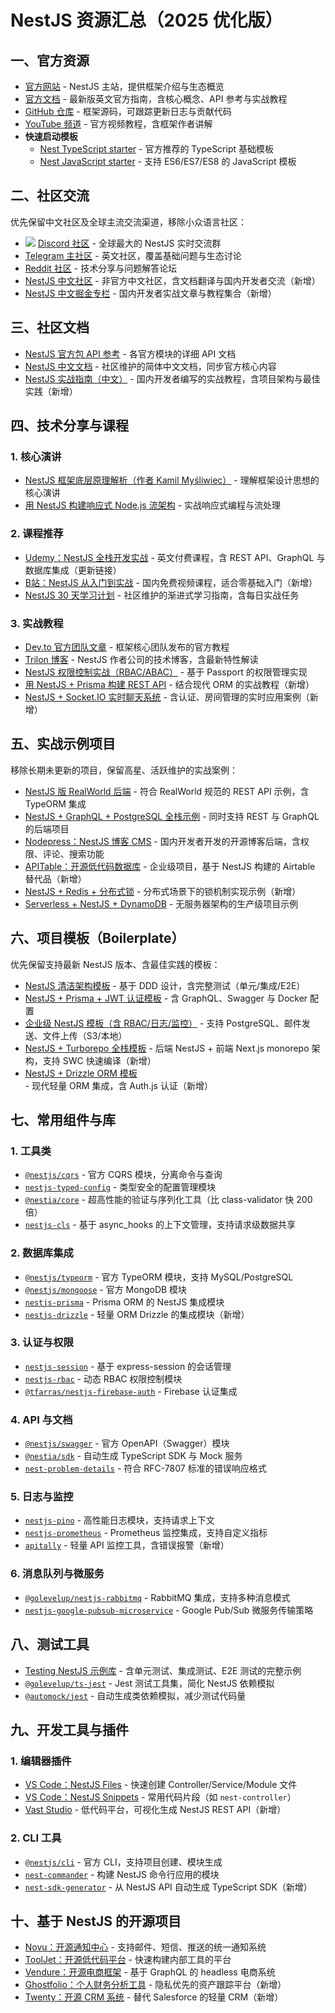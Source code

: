 # NestJS 资源汇总（2025 优化版）

## 一、官方资源
- [官方网站](https://nestjs.com) - NestJS 主站，提供框架介绍与生态概览
- [官方文档](https://docs.nestjs.com) - 最新版英文官方指南，含核心概念、API 参考与实战教程
- [GitHub 仓库](https://github.com/nestjs/nest) - 框架源码，可跟踪更新日志与贡献代码
- [YouTube 频道](https://www.youtube.com/@nestframework) - 官方视频教程，含框架作者讲解
- **快速启动模板**
  - [Nest TypeScript  starter](https://github.com/nestjs/typescript-starter) - 官方推荐的 TypeScript 基础模板
  - [Nest JavaScript starter](https://github.com/nestjs/javascript-starter) - 支持 ES6/ES7/ES8 的 JavaScript 模板


## 二、社区交流
优先保留中文社区及全球主流交流渠道，移除小众语言社区：
- ![](https://img.shields.io/discord/520622812742811698?style=flat-square&logo=nestjs&color=a61b3a) [Discord 社区](https://discord.gg/nestjs) - 全球最大的 NestJS 实时交流群
- [Telegram 主社区](https://t.me/nestjs) - 英文社区，覆盖基础问题与生态讨论
- [Reddit 社区](https://www.reddit.com/r/Nestjs_framework) - 技术分享与问题解答论坛
- [NestJS 中文社区](https://nestjs.nodejs.cn/) - 非官方中文社区，含文档翻译与国内开发者交流（新增）
- [NestJS 中文掘金专栏](https://juejin.cn/tag/NestJS) - 国内开发者实战文章与教程集合（新增）


## 三、社区文档
- [NestJS 官方包 API 参考](https://api-references-nestjs.netlify.app/api) - 各官方模块的详细 API 文档
- [NestJS 中文文档](https://docs.nestjs.cn) - 社区维护的简体中文文档，同步官方核心内容
- [NestJS 实战指南（中文）](https://juejin.cn/book/7050083613413816353) - 国内开发者编写的实战教程，含项目架构与最佳实践（新增）


## 四、技术分享与课程
### 1. 核心演讲
- [NestJS 框架底层原理解析（作者 Kamil Myśliwiec）](https://www.youtube.com/watch?v=jo-1EUxMmxc) - 理解框架设计思想的核心演讲
- [用 NestJS 构建响应式 Node.js 流架构](https://www.youtube.com/watch?v=c8hvW14VdkY) - 实战响应式编程与流处理

### 2. 课程推荐
- [Udemy：NestJS 全栈开发实战](https://www.udemy.com/course/nestjs-the-complete-developers-guide/) - 英文付费课程，含 REST API、GraphQL 与数据库集成（更新链接）
- [B站：NestJS 从入门到实战](https://www.bilibili.com/video/BV1sG4y1T759/) - 国内免费视频课程，适合零基础入门（新增）
- [NestJS 30 天学习计划](https://github.com/m24927605/Nestjs30Days) - 社区维护的渐进式学习指南，含每日实战任务

### 3. 实战教程
- [Dev.to 官方团队文章](https://dev.to/nestjs) - 框架核心团队发布的官方教程
- [Trilon 博客](https://trilon.io/blog) - NestJS 作者公司的技术博客，含最新特性解读
- [NestJS 权限控制实战（RBAC/ABAC）](https://www.permit.io/blog/how-to-protect-a-url-inside-a-nestjs-app-using-rbac-authorization) - 基于 Passport 的权限管理实现
- [用 NestJS + Prisma 构建 REST API](https://www.prisma.io/blog/nestjs-prisma-rest-api-7D056s1BmOL0) - 结合现代 ORM 的实战教程（新增）
- [NestJS + Socket.IO 实时聊天系统](https://github.com/mokuteki225/nest-websockets-chat-boilerplate) - 含认证、房间管理的实时应用案例（新增）


## 五、实战示例项目
移除长期未更新的项目，保留高星、活跃维护的实战案例：
- [NestJS 版 RealWorld 后端](https://github.com/lujakob/nestjs-realworld-example-app) - 符合 RealWorld 规范的 REST API 示例，含 TypeORM 集成
- [NestJS + GraphQL + PostgreSQL 全栈示例](https://github.com/kelvin-mai/nest-ideas-api) - 同时支持 REST 与 GraphQL 的后端项目
- [Nodepress：NestJS 博客 CMS](https://github.com/surmon-china/nodepress) - 国内开发者开发的开源博客后端，含权限、评论、搜索功能
- [APITable：开源低代码数据库](https://github.com/apitable/apitable) - 企业级项目，基于 NestJS 构建的 Airtable 替代品（新增）
- [NestJS + Redis + 分布式锁](https://github.com/felanios/murlock) - 分布式场景下的锁机制实现示例（新增）
- [Serverless + NestJS + DynamoDB](https://github.com/International-Slackline-Association/Rankings-Backend) - 无服务器架构的生产级项目示例


## 六、项目模板（Boilerplate）
优先保留支持最新 NestJS 版本、含最佳实践的模板：
- [NestJS 清洁架构模板](https://github.com/VincentJouanne/nest-clean-architecture-ddd-example) - 基于 DDD 设计，含完整测试（单元/集成/E2E）
- [NestJS + Prisma + JWT 认证模板](https://github.com/notiz-dev/nestjs-prisma-starter) - 含 GraphQL、Swagger 与 Docker 配置
- [企业级 NestJS 模板（含 RBAC/日志/监控）](https://github.com/brocoders/nestjs-boilerplate) - 支持 PostgreSQL、邮件发送、文件上传（S3/本地）
- [NestJS + Turborepo 全栈模板](https://github.com/theaungphyo/turborepo) - 后端 NestJS + 前端 Next.js  monorepo 架构，支持 SWC 快速编译（新增）
- [NestJS + Drizzle ORM 模板](https://github.com/innei-template/nest-drizzle-authjs) - 现代轻量 ORM 集成，含 Auth.js 认证（新增）


## 七、常用组件与库
### 1. 工具类
- [`@nestjs/cqrs`](https://github.com/nestjs/cqrs) - 官方 CQRS 模块，分离命令与查询
- [`nestjs-typed-config`](https://github.com/Nikaple/nest-typed-config) - 类型安全的配置管理模块
- [`@nestia/core`](https://github.com/samchon/nestia) - 超高性能的验证与序列化工具（比 class-validator 快 200 倍）
- [`nestjs-cls`](https://github.com/Papooch/nestjs-cls) - 基于 async_hooks 的上下文管理，支持请求级数据共享

### 2. 数据库集成
- [`@nestjs/typeorm`](https://github.com/nestjs/typeorm) - 官方 TypeORM 模块，支持 MySQL/PostgreSQL
- [`@nestjs/mongoose`](https://github.com/nestjs/mongoose) - 官方 MongoDB 模块
- [`nestjs-prisma`](https://github.com/notiz-dev/nestjs-prisma) - Prisma ORM 的 NestJS 集成模块
- [`nestjs-drizzle`](https://github.com/knaadh/nestjs-drizzle) - 轻量 ORM Drizzle 的集成模块（新增）

### 3. 认证与权限
- [`nestjs-session`](https://github.com/iamolegga/nestjs-session) - 基于 express-session 的会话管理
- [`nestjs-rbac`](https://github.com/sergey-telpuk/nestjs-rbac) - 动态 RBAC 权限控制模块
- [`@tfarras/nestjs-firebase-auth`](https://github.com/tfarras/nestjs-firebase-auth) - Firebase 认证集成

### 4. API 与文档
- [`@nestjs/swagger`](https://github.com/nestjs/swagger) - 官方 OpenAPI（Swagger）模块
- [`@nestia/sdk`](https://github.com/samchon/nestia) - 自动生成 TypeScript SDK 与 Mock 服务
- [`nest-problem-details`](https://github.com/Fcmam5/nest-problem-details) - 符合 RFC-7807 标准的错误响应格式

### 5. 日志与监控
- [`nestjs-pino`](https://github.com/iamolegga/nestjs-pino) - 高性能日志模块，支持请求上下文
- [`nestjs-prometheus`](https://github.com/willsoto/nestjs-prometheus) - Prometheus 监控集成，支持自定义指标
- [`apitally`](https://github.com/apitally/apitally-js) - 轻量 API 监控工具，含错误报警（新增）

### 6. 消息队列与微服务
- [`@golevelup/nestjs-rabbitmq`](https://github.com/golevelup/nestjs/tree/master/packages/rabbitmq) - RabbitMQ 集成，支持多种消息模式
- [`nestjs-google-pubsub-microservice`](https://github.com/p-fedyukovich/nestjs-google-pubsub-microservice) - Google Pub/Sub 微服务传输策略


## 八、测试工具
- [Testing NestJS 示例库](https://github.com/jmcdo29/testing-nestjs) - 含单元测试、集成测试、E2E 测试的完整示例
- [`@golevelup/ts-jest`](https://www.npmjs.com/package/@golevelup/ts-jest) - Jest 测试工具集，简化 NestJS 依赖模拟
- [`@automock/jest`](https://github.com/omermorad/automock) - 自动生成类依赖模拟，减少测试代码量


## 九、开发工具与插件
### 1. 编辑器插件
- [VS Code：NestJS Files](https://marketplace.visualstudio.com/items?itemName=AbhijoyBasak.nestjs-files) - 快速创建 Controller/Service/Module 文件
- [VS Code：NestJS Snippets](https://marketplace.visualstudio.com/items?itemName=ashinzekene.vscode-nestjs-snippets) - 常用代码片段（如 `nest-controller`）
- [Vast Studio](https://getvast.app) - 低代码平台，可视化生成 NestJS REST API（新增）

### 2. CLI 工具
- [`@nestjs/cli`](https://github.com/nestjs/nest-cli) - 官方 CLI，支持项目创建、模块生成
- [`nest-commander`](https://github.com/jmcdo29/nest-commander) - 构建 NestJS 命令行应用的模块
- [`nest-sdk-generator`](https://github.com/lonestone/nest-sdk-generator) - 从 NestJS API 自动生成 TypeScript SDK（新增）


## 十、基于 NestJS 的开源项目
- [Novu：开源通知中心](https://github.com/novuhq/novu) - 支持邮件、短信、推送的统一通知系统
- [ToolJet：开源低代码平台](https://github.com/ToolJet/ToolJet) - 快速构建内部工具的平台
- [Vendure：开源电商框架](https://github.com/vendure-ecommerce/vendure) - 基于 GraphQL 的 headless 电商系统
- [Ghostfolio：个人财务分析工具](https://github.com/ghostfolio/ghostfolio) - 隐私优先的资产跟踪平台（新增）
- [Twenty：开源 CRM 系统](https://github.com/twentyhq/twenty) - 替代 Salesforce 的轻量 CRM（新增）